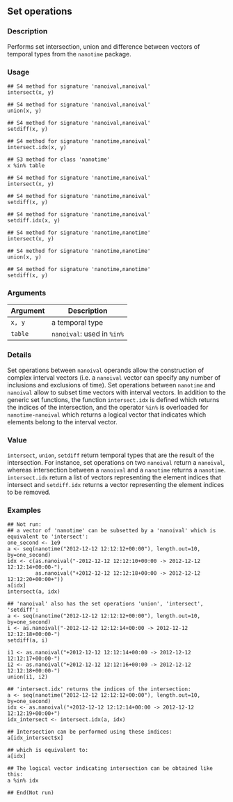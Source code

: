 ## Set operations

### Description

Performs set intersection, union and difference between vectors of
temporal types from the `nanotime` package.

### Usage

    ## S4 method for signature 'nanoival,nanoival'
    intersect(x, y)

    ## S4 method for signature 'nanoival,nanoival'
    union(x, y)

    ## S4 method for signature 'nanoival,nanoival'
    setdiff(x, y)

    ## S4 method for signature 'nanotime,nanoival'
    intersect.idx(x, y)

    ## S3 method for class 'nanotime'
    x %in% table

    ## S4 method for signature 'nanotime,nanoival'
    intersect(x, y)

    ## S4 method for signature 'nanotime,nanoival'
    setdiff(x, y)

    ## S4 method for signature 'nanotime,nanoival'
    setdiff.idx(x, y)

    ## S4 method for signature 'nanotime,nanotime'
    intersect(x, y)

    ## S4 method for signature 'nanotime,nanotime'
    union(x, y)

    ## S4 method for signature 'nanotime,nanotime'
    setdiff(x, y)

### Arguments

| Argument | Description                |
|----------|----------------------------|
| `x, y`   | a temporal type            |
| `table`  | `nanoival`: used in `%in%` |

### Details

Set operations between `nanoival` operands allow the construction of
complex interval vectors (i.e. a `nanoival` vector can specify any
number of inclusions and exclusions of time). Set operations between
`nanotime` and `nanoival` allow to subset time vectors with interval
vectors. In addition to the generic set functions, the function
`intersect.idx` is defined which returns the indices of the
intersection, and the operator `%in%` is overloaded for
`nanotime-nanoival` which returns a logical vector that indicates which
elements belong to the interval vector.

### Value

`intersect`, `union`, `setdiff` return temporal types that are the
result of the intersection. For instance, set operations on two
`nanoival` return a `nanoival`, whereas intersection between a
`nanoival` and a `nanotime` returns a `nanotime`. `intersect.idx` return
a list of vectors representing the element indices that intersect and
`setdiff.idx` returns a vector representing the element indices to be
removed.

### Examples

    ## Not run: 
    ## a vector of 'nanotime' can be subsetted by a 'nanoival' which is equivalent to 'intersect':
    one_second <- 1e9
    a <- seq(nanotime("2012-12-12 12:12:12+00:00"), length.out=10, by=one_second)
    idx <- c(as.nanoival("-2012-12-12 12:12:10+00:00 -> 2012-12-12 12:12:14+00:00-"),
             as.nanoival("+2012-12-12 12:12:18+00:00 -> 2012-12-12 12:12:20+00:00+"))
    a[idx]
    intersect(a, idx)

    ## 'nanoival' also has the set operations 'union', 'intersect', 'setdiff':
    a <- seq(nanotime("2012-12-12 12:12:12+00:00"), length.out=10, by=one_second)
    i <- as.nanoival("-2012-12-12 12:12:14+00:00 -> 2012-12-12 12:12:18+00:00-")
    setdiff(a, i)

    i1 <- as.nanoival("+2012-12-12 12:12:14+00:00 -> 2012-12-12 12:12:17+00:00-")
    i2 <- as.nanoival("+2012-12-12 12:12:16+00:00 -> 2012-12-12 12:12:18+00:00-")
    union(i1, i2)

    ## 'intersect.idx' returns the indices of the intersection:
    a <- seq(nanotime("2012-12-12 12:12:12+00:00"), length.out=10, by=one_second)
    idx <- as.nanoival("+2012-12-12 12:12:14+00:00 -> 2012-12-12 12:12:19+00:00+")
    idx_intersect <- intersect.idx(a, idx)

    ## Intersection can be performed using these indices:
    a[idx_intersect$x]

    ## which is equivalent to:
    a[idx]

    ## The logical vector indicating intersection can be obtained like this:
    a %in% idx

    ## End(Not run)
